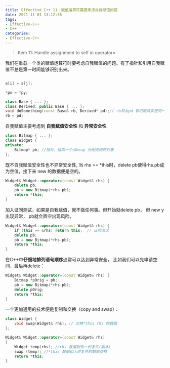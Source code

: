 ```yaml
---
title: Effective C++ 11：赋值运算符需要考虑自我赋值问题
date: 2021-11-01 13:12:55
tags:
- Effective-C++
- C++
categories:
- Effective-C++
---
```


> Item 11: Handle assignment to self in operator=

我们在重载一个类的赋值运算符时要考虑自我赋值的问题。有了指针和引用自我赋值不总是第一时间能够识别出来。

```c++

a[i] = a[j];

*px = *py;

class Base { ... };
class Derived: public Base { ... };
void doSomething(const Base& rb, Derived* pd);// rb和女pd 有可能其实是同一对象
rb = pd;
```

自我赋值主要考虑到 **自我赋值安全性** 和 **异常安全性**

```c++
class Bitmap { ... };
class Widget {
private:
    Bitmap* pb; //指针，指向一个从heap 分配而得的对象
};
```

既不自我赋值安全性也不异常安全性, 当 rhs == *this时，delete pb使得rhs.pb成为空值，接下来 new 的数据便是空的。

```c++
Widget& Widget::operator=(const Widget& rhs) {
    delete pb;
    pb = new Bitmap(*rhs.pb);
    return *this;
}
```

加入证同测试，如果是自我赋值，就不做任何事。但开始就delete pb， 但 new y出现异常， pb就会置空出现风险。  

```c++
Widget& Widget::operator=(const Widget& rhs) {
    if (this == &rhs) return this;  // 证同测试
    delete pb;
    pb = new Bitmap(*rhs.pb);
    return *this;
}
```

在C++中**仔细地排列语句顺序**通常可以达到异常安全， 比如我们可以先申请空间，最后再delete：

```c++
Widget& Widget::operator=(const Widget& rhs) {
    Bitmap *pOrig = pb;  
    pb = new Bitmap(*rhs.pb);
    delete pOrig;
    return *this;
}
```

一个更加通用的技术便是复制和交换（copy and swap）：

```c++
class Widget {
    void swap(Widget& rhs); // 交换*this rhs 的数据
};

Widget& Widget::operator=(const Widget& rhs)
{
    Widget temp(rhs); //rhs 数据制作一份复件(副本)
    swap (temp); //*this 数据和上述复件的数据交换
    return *this;
}
```